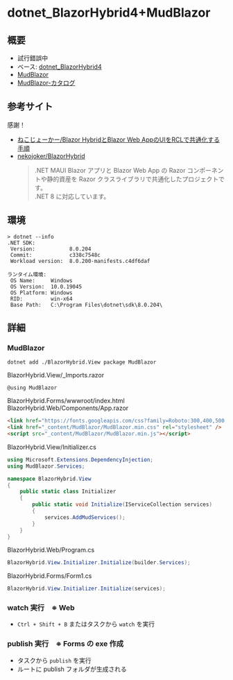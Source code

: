 # dotnet_BlazorHybrid4+MudBlazor

## 概要
* 試行錯誤中
* ベース: [dotnet_BlazorHybrid4](https://github.com/Tobotobo/dotnet_BlazorHybrid4)
* [MudBlazor](https://mudblazor.com/)
* [MudBlazor-カタログ](https://mudblazor.com/docs/overview)

## 参考サイト
感謝！
* [ねこじょーかー/Blazor HybridとBlazor Web AppのUIをRCLで共通化する手順](https://blazor-master.com/blazor-hybrid-maui-rcl/)
* [nekojoker/BlazorHybrid](https://github.com/nekojoker/BlazorHybrid)
    > .NET MAUI Blazor アプリと Blazor Web App の Razor コンポーネントや静的資産を Razor クラスライブラリで共通化したプロジェクトです。  
    > .NET 8 に対応しています。

## 環境
```
> dotnet --info   
.NET SDK:
 Version:           8.0.204   
 Commit:            c338c7548c
 Workload version:  8.0.200-manifests.c4df6daf

ランタイム環境:
 OS Name:     Windows
 OS Version:  10.0.19045
 OS Platform: Windows
 RID:         win-x64
 Base Path:   C:\Program Files\dotnet\sdk\8.0.204\
```

## 詳細

### MudBlazor

```
dotnet add ./BlazorHybrid.View package MudBlazor
```

BlazorHybrid.View/_Imports.razor
```
@using MudBlazor
```

BlazorHybrid.Forms/wwwroot/index.html  
BlazorHybrid.Web/Components/App.razor
```html
<link href="https://fonts.googleapis.com/css?family=Roboto:300,400,500,700&display=swap" rel="stylesheet" />
<link href="_content/MudBlazor/MudBlazor.min.css" rel="stylesheet" />
<script src="_content/MudBlazor/MudBlazor.min.js"></script>
```

BlazorHybrid.View/Initializer.cs
```cs
using Microsoft.Extensions.DependencyInjection;
using MudBlazor.Services;

namespace BlazorHybrid.View
{
    public static class Initializer
    {
        public static void Initialize(IServiceCollection services)
        {
            services.AddMudServices();
        }
    }
}
```

BlazorHybrid.Web/Program.cs
```cs
BlazorHybrid.View.Initializer.Initialize(builder.Services);
```

BlazorHybrid.Forms/Form1.cs
```cs
BlazorHybrid.View.Initializer.Initialize(services);
```

### watch 実行　※ Web
* `Ctrl + Shift + B` またはタスクから `watch` を実行

### publish 実行　※ Forms の exe 作成
* タスクから `publish` を実行
* ルートに publish フォルダが生成される